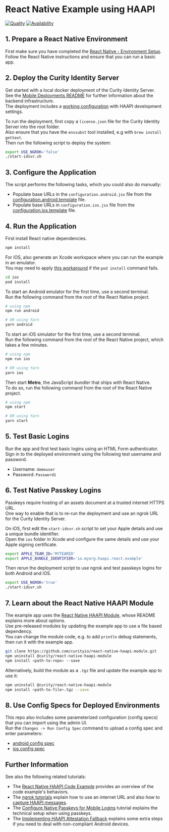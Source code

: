 # React Native Example using HAAPI

[![Quality](https://img.shields.io/badge/quality-demo-red)](https://curity.io/resources/code-examples/status/)
[![Availability](https://img.shields.io/badge/availability-source-blue)](https://curity.io/resources/code-examples/status/)

## 1. Prepare a React Native Environment

First make sure you have completed the [React Native - Environment Setup](https://reactnative.dev/docs/environment-setup).\
Follow the React Native instructions and ensure that you can run a basic app.

## 2. Deploy the Curity Identity Server

Get started with a local docker deployment of the Curity Identity Server.\
See the [Mobile Deployments README](https://github.com/curityio/mobile-deployments) for further information about the backend infrastructure.\
The deployment includes a [working configuration](https://github.com/curityio/mobile-deployments/blob/main/haapi/example-config-template.xml) with HAAPI development settings.

To run the deployment, first copy a `license.json` file for the Curity Identity Server into the root folder.\
Also ensure that you have the `envsubst` tool installed, e.g with `brew install gettext`.\
Then run the following script to deploy the system:

```bash
export USE_NGROK='false'
./start-idsvr.sh
```

## 3. Configure the Application

The script performs the following tasks, which you could also do manually:

- Populate base URLs in the `configuration.android.jsx` file from the [configuration.android.template](configuration.android.template) file.
- Populate base URLs in `configuration.ios.jsx` file from the [configuration.ios.template](configuration.ios.template) file.

## 4. Run the Application

First install React native dependencies.

```bash
npm install
```

For iOS, also generate an Xcode workspace where you can run the example in an emulator.\
You may need to apply [this workaround](https://github.com/facebook/react-native/issues/42109#issuecomment-1880663873) if the `pod install` command fails.

```bash
cd ios
pod install
```

To start an Android emulator for the first time, use a second terminal.\
Run the following command from the _root_ of the React Native project.

```bash
# using npm
npm run android

# OR using Yarn
yarn android
```

To start an iOS simulator for the first time, use a second terminal.\
Run the following command from the _root_ of the React Native project, which takes a few minutes.

```bash
# using npm
npm run ios

# OR using Yarn
yarn ios
```

Then start **Metro**, the JavaScript _bundler_ that ships _with_ React Native.\
To do so, run the following command from the _root_ of the React Native project.

```bash
# using npm
npm start

# OR using Yarn
yarn start
```

## 5. Test Basic Logins

Run the app and first test basic logins using an HTML Form authenticator.\
Sign in to the deployed environment using the following test username and password.

- Username: `demouser`
- Password: `Password1`

## 6. Test Native Passkey Logins

Passkeys require hosting of an assets document at a trusted internet HTTPS URL.\
One way to enable that is to re-run the deployment and use an ngrok URL for the Curity Identity Server.

On iOS, first edit the `start-idsvr.sh` script to set your Apple details and use a unique bundle identifier.\
Open the `ios` folder in Xcode and configure the same details and use your Apple signing certificate.

```bash
export APPLE_TEAM_ID='MYTEAMID'
export APPLE_BUNDLE_IDENTIFIER='io.myorg.haapi.react.example'
```

Then rerun the deployment script to use ngrok and test passkeys logins for both Android and iOS.

```bash
export USE_NGROK='true'
./start-idsvr.sh
```

## 7. Learn about the React Native HAAPI Module

The example app uses the [React Native HAAPI Module](https://github.com/curityio/react-native-haapi-module), whose README explains more about options.\
Use pre-released modules by updating the example app to use a file based dependency.\
You can change the module code, e.g. to add `println` debug statements, then run it with the example app.

```bash
git clone https://github.com/curityio/react-native-haapi-module.git
npm uninstall @curity/react-native-haapi-module
npm install <path-to-repo> --save
```

Alternatively, build the module as a `.tgz` file and update the example app to use it:

```bash
npm uninstall @curity/react-native-haapi-module
npm install <path-to-file>.tgz --save
```

## 8. Use Config Specs for Deployed Environments

This repo also includes some parameterized configuration (config specs) that you can import using the admin UI.\
Run the `Changes -> Run Config Spec` command to upload a config spec and enter parameters:

- [android config spec](config/setup-android-no-attestation-validation.xml) 
- [ios config spec](config/setup-ios-no-attestation-validation.xml)

## Further Information

See also the following related tutorials:

- The [React Native HAAPI Code Example](https://curity.io/resources/learn/react-native-haapi/) provides an overview of the code example's behaviors.
- The [ngrok tutorials](https://curity.io/resources/learn/mobile-setup-ngrok/) explain how to use an internet URL and also how to [capture HAAPI messages](https://curity.io/resources/learn/expose-local-curity-ngrok/#ngrok-inspection-and-status).
-  The [Configure Native Passkeys for Mobile Logins](https://curity.io/resources/learn/mobile-logins-using-native-passkeys/) tutorial explains the technical setup when using passkeys.
- The [Implementing HAAPI Attestation Fallback](https://curity.io/resources/learn/implementing-haapi-fallback/) explains some extra steps if you need to deal with non-compliant Android devices.